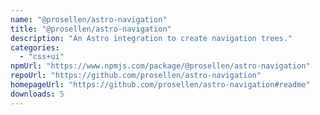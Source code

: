 ```yaml
---
name: "@prosellen/astro-navigation"
title: "@prosellen/astro-navigation"
description: "An Astro integration to create navigation trees."
categories:
  - "css+ui"
npmUrl: "https://www.npmjs.com/package/@prosellen/astro-navigation"
repoUrl: "https://github.com/prosellen/astro-navigation"
homepageUrl: "https://github.com/prosellen/astro-navigation#readme"
downloads: 5
---
```

